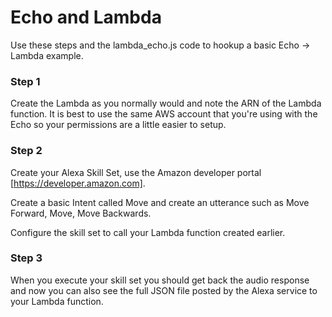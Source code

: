 # Echo and Lambda

Use these steps and the lambda_echo.js code to hookup a basic Echo -> Lambda example.

### Step 1

Create the Lambda as you normally would and note the ARN of the Lambda function. It is best to use the same AWS account that you're using 
with the Echo so your permissions are a little easier to setup.

### Step 2

Create your Alexa Skill Set, use the Amazon developer portal [https://developer.amazon.com].

Create a basic Intent called Move and create an utterance such as Move Forward, Move, Move Backwards.

Configure the skill set to call your Lambda function created earlier.

### Step 3

When you execute your skill set you should get back the audio response and now you can also see the full JSON file posted by the Alexa
service to your Lambda function.

